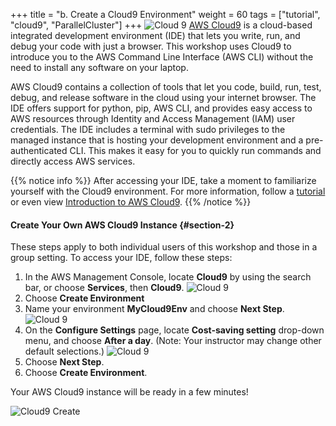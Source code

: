 +++
title = "b. Create a Cloud9 Environment"
weight = 60
tags = ["tutorial", "cloud9", "ParallelCluster"]
+++
![Cloud 9](/images/hpc-aws-parallelcluster-workshop/cloud9.png)
[AWS Cloud9](https://aws.amazon.com/cloud9/) is a cloud-based integrated development environment (IDE) that lets you write, run, and debug your code with just a browser. This workshop uses Cloud9 to introduce you to the AWS Command Line Interface (AWS CLI) without the need to install any software on your laptop.

AWS Cloud9 contains a collection of tools that let you code, build, run, test, debug, and release software in the cloud using your internet browser. The IDE offers support for python, pip, AWS CLI, and provides easy access to AWS resources through Identity and Access Management (IAM) user credentials. The IDE includes a terminal with sudo privileges to the managed instance that is hosting your development environment and a pre-authenticated CLI. This makes it easy for you to quickly run commands and directly access AWS services.

{{% notice info %}}
After accessing your IDE, take a moment to familiarize yourself with the Cloud9 environment. For more information, follow a [tutorial](https://docs.aws.amazon.com/cloud9/latest/user-guide/tutorial.html#tutorial-tour-ide) or even view [Introduction to AWS Cloud9](https://www.youtube.com/watch?v=JDHZOGMMkj8).
{{% /notice %}}

#### Create Your Own AWS Cloud9 Instance {#section-2}

These steps apply to both individual users of this workshop and those in a group setting. To access your IDE, follow these steps:

1. In the AWS Management Console, locate **Cloud9** by using the search bar, or choose **Services**, then **Cloud9**.
![Cloud 9](/images/preparation/cloud9-find.png)
2. Choose **Create Environment**
3. Name your environment **MyCloud9Env** and choose **Next Step**.
![Cloud 9](/images/preparation/cloud9-name.png)
4. On the **Configure Settings** page, locate **Cost-saving setting** drop-down menu, and choose **After a day**. (Note: Your instructor may change other default selections.)
![Cloud 9](/images/preparation/cloud9-defaults.png)
5. Choose **Next Step**.
6. Choose **Create Environment**.

Your AWS Cloud9 instance will be ready in a few minutes!

![Cloud9 Create](/images/preparation/cloud9-create.png)
